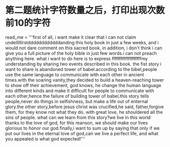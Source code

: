 # 第二题统计字符数量之后，打印出现次数前10的字符

read_me = '''first of all, i want make it clear that i can not claim undellllllrstddddddddddddanding this holy book  in just a few weeks, and i would not dare comment on this sacred book, in addition, i don't think i can give you a full picture of the holy bible in just few words.i can not preach anything here. what i want to do here is to express ffffffffffffffffffffmy understanding by sharing two events described in this book. the fist story i want to share is abandoned tower of babel.according to the bibel,people use the same language to communicate with each other in ancient times.with the soaring vanity,they decided to build a heaven-reaching tower to show off their achievement, god knows, he change the human language into different kinds and make it difficult for people to communicate with each other,hence the failure of building tower of  babel.this story tells people,never do things in selfishness, but make a life out of enternal glory.the other story,before jesus christ was crucified,he said, father,forgive them, for they know not what they do. with great love, he shouldered all the sins of  people. what can we learn from this story?we live in this world thanks to the love of god, for this reanson, we should make our lives glorious to honor our god.finally,i want to sum up by saying that only if we put our lives in the eternal love of god,can we live a perfect life, and  what you appealed is what god expected!'''
